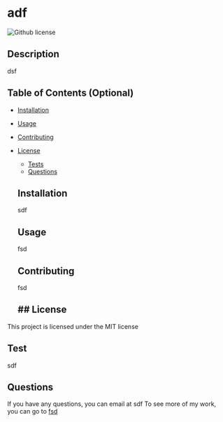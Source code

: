# adf
   ![Github license](https://img.shields.io/badge/license-MIT-blue.svg)

  ## Description
  dsf

  ## Table of Contents (Optional)
  
  - [Installation](#Installation)
  - [Usage](#usage)
  - [Contributing](#Contributing)
  
- [License](#license)

  - [Tests](#Tests)
  - [Questions](#Questions)

  ## Installation
  sdf

  ## Usage
  fsd

  ## Contributing
  fsd

  ## ## License
 This project is licensed under the MIT license

  ## Test
  sdf

  ## Questions

  If you have any questions, you can email at sdf
  To see more of my work, you can go to [fsd](https://www.github.com/fsd)
  